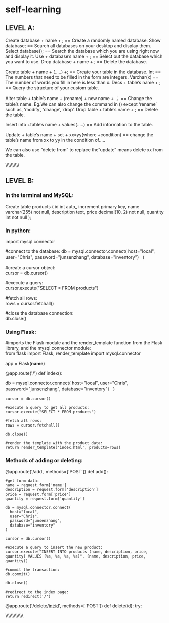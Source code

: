# self-learning




## LEVEL A:

Create database  + name + ; ==  Create a randomly named database.
Show database;              ==   Search all databases on your desktop and display them.
Select database();          ==  Search the database which you are using right now and display it.
Use + database’s name + ;   ==   Select out the database which you want to use.
Drop database + name + ;    ==   Delete the database. 


Create table + name + (.....)  +; == Create your table in the database.
Int == The numbers that need to be filled in the form are integers.
Varchar(x) ==  The number of words you fill in here is less than x.
Decs + table’s name + ;           ==  Query the structure of your custom table.





Alter table + table’s name + (rename) + new name + ； ==  Change the table’s name.
Eg.We can also change the command in () except ‘rename’ such as, ‘modify’, ’change’, ’drop’.
Drop table + table’s name + ;  ==  Delete the table.


Insert into +table’s name + values(.....) == Add information to the table.



Update + table’s name + set + xx=yy(where +condition) == change the table’s name from xx to yy in the condition of.....

We can also use “delete from” to replace the”update”  means delete xx from the table.



\\\\\\\\\\\\\\\\\\\





## LEVEL B:


### In the terminal and MySQL:

Create table products (
    id int auto_ increment primary key, 
    name varchar(255) not null,
    description text,
    price decimal(10, 2) not null,
    quantity int not null
);


### In python:

import mysql.connector

#connect to the database:
db = mysql.connector.connect(
  host="local",
  user="Chris",
  password="junsenzhang",
  database="inventory"）
)

#create a cursor object:    
cursor = db.cursor()

#execute a query:    
cursor.execute("SELECT * FROM products")

#fetch all rows:    
rows = cursor.fetchall()
   
#close the database connection:    
db.close()



### Using Flask:

#imports the Flask module and the render_template function from the Flask library, and the mysql.connector module:      
from flask import Flask, render_template
import mysql.connector

app = Flask(__name__)

@app.route('/')
def index():   
  
  db = mysql.connector.connect(
   host="local",
   user="Chris",
   password="junsenzhang",
   database="inventory"）
  )

    cursor = db.cursor()

    #execute a query to get all products:   
    cursor.execute("SELECT * FROM products")

    #fetch all rows:    
    rows = cursor.fetchall()

    db.close()

    #render the template with the product data:   
    return render_template('index.html', products=rows)




### Methods of adding or deleting:

@app.route('/add', methods=['POST'])
def add():
    
    #get form data:
    name = request.form['name']
    description = request.form['description']
    price = request.form['price']
    quantity = request.form['quantity']

    db = mysql.connector.connect(
      host="local",
      user="Chris",
      password="junsenzhang",
      database="inventory"
    )

    cursor = db.cursor()

    #execute a query to insert the new product:   
    cursor.execute("INSERT INTO products (name, description, price, quantity) VALUES (%s, %s, %s, %s)", (name, description, price, quantity))

    #commit the transaction:   
    db.commit()
    
    db.close()

    #redirect to the index page:     
    return redirect('/')


@app.route('/delete/<int:id>', methods=['POST'])
def delete(id):
    try:
        

\\\\\\\\\\\\\\\\\\\\\\\\\\




